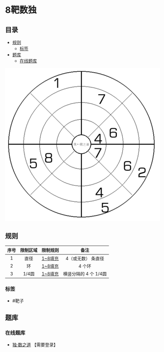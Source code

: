 # 8靶数独
<!-- START doctoc generated TOC please keep comment here to allow auto update -->
<!-- DON'T EDIT THIS SECTION, INSTEAD RE-RUN doctoc TO UPDATE -->
## 目录

- [规则](#%E8%A7%84%E5%88%99)
  - [标签](#%E6%A0%87%E7%AD%BE)
- [题库](#%E9%A2%98%E5%BA%93)
  - [在线题库](#%E5%9C%A8%E7%BA%BF%E9%A2%98%E5%BA%93)

<!-- END doctoc generated TOC please keep comment here to allow auto update -->

![题](../../images/sudoku/8靶数独.png)

## 规则

| 序号  | 限制区域 | 限制规则    |       备注       |
|:---:|:----:|:--------|:--------------:|
|  1  |  直径  | [1~8填充] |   4（或无数） 条直径   |
|  2  |  环   | [1~8填充] |      4 个环      |
|  3  | 1/4圆 | [1~8填充] | 横竖分隔的 4 个 1/4圆 |

### 标签

- #靶子

## 题库

### 在线题库

- [独·数之道](http://www.sudokufans.org.cn/lx/game.index.php?type=qq) 【需要登录】

[1~8填充]: ../../rules.md#1to8填充
